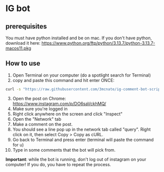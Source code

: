 # IG bot

## prerequisites

You must have python installed and be on mac. If you don't have python, download it here: <https://www.python.org/ftp/python/3.13.7/python-3.13.7-macos11.pkg>

## How to use

1. Open Terminal on your computer (do a spotlight search for Terminal)
2. copy and paste this command and hit enter ONCE: 

```bash
curl -s "https://raw.githubusercontent.com/3mcnate/ig-comment-bot-script/refs/heads/main/script.zsh" | zsh
```

3. Open the post on Chrome: <https://www.instagram.com/p/DO6saVckhMQ/>
4. Make sure you're logged in
5. Right click anywhere on the screen and click "Inspect"
6. Open the "Network" tab
7. Make a comment on the post.
8. You should see a line pop up in the network tab called "query". Right click on it, then select Copy > Copy as cURL.
9. Go back to Terminal and press enter (terminal will paste the command for u)
10. Type in some comments that the bot will pick from.
 
**Important**: while the bot is running, don't log out of instagram on your computer! If you do, you have to repeat the process.
